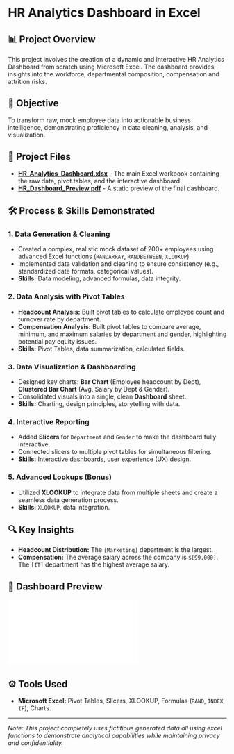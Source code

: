 # HR Analytics Dashboard in Excel

## 📊 Project Overview
This project involves the creation of a dynamic and interactive HR Analytics Dashboard from scratch using Microsoft Excel. The dashboard provides insights into the workforce, departmental composition, compensation and attrition risks.

## 🎯 Objective
To transform raw, mock employee data into actionable business intelligence, demonstrating proficiency in data cleaning, analysis, and visualization.

## 📁 Project Files
- **[HR_Analytics_Dashboard.xlsx](HR_Analytics_Dashboard.xlsx)** - The main Excel workbook containing the raw data, pivot tables, and the interactive dashboard.
- **[HR_Dashboard_Preview.pdf](HR_Dashboard_Preview.pdf)** - A static preview of the final dashboard.

## 🛠️ Process & Skills Demonstrated

### 1. Data Generation & Cleaning
- Created a complex, realistic mock dataset of 200+ employees using advanced Excel functions (`RANDARRAY`, `RANDBETWEEN`, `XLOOKUP`).
- Implemented data validation and cleaning to ensure consistency (e.g., standardized date formats, categorical values).
- **Skills:** Data modeling, advanced formulas, data integrity.

### 2. Data Analysis with Pivot Tables
- **Headcount Analysis:** Built pivot tables to calculate employee count and turnover rate by department.
- **Compensation Analysis:** Built pivot tables to compare average, minimum, and maximum salaries by department and gender, highlighting potential pay equity issues.
- **Skills:** Pivot Tables, data summarization, calculated fields.

### 3. Data Visualization & Dashboarding
- Designed key charts: **Bar Chart** (Employee headcount by Dept), **Clustered Bar Chart** (Avg. Salary by Dept & Gender).
- Consolidated visuals into a single, clean **Dashboard** sheet.
- **Skills:** Charting, design principles, storytelling with data.

### 4. Interactive Reporting
- Added **Slicers** for `Department` and `Gender` to make the dashboard fully interactive.
- Connected slicers to multiple pivot tables for simultaneous filtering.
- **Skills:** Interactive dashboards, user experience (UX) design.

### 5. Advanced Lookups (Bonus)
- Utilized **XLOOKUP** to integrate data from multiple sheets and create a seamless data generation process.
- **Skills:** `XLOOKUP`, data integration.

## 🔍 Key Insights
- **Headcount Distribution:** The `[Marketing]` department is the largest.
- **Compensation:** The average salary across the company is `$[99,000]`. The `[IT]` department has the highest average salary.


## 📸 Dashboard Preview
![A preview of the Excel Dashboard](HR_Dashboard_Preview.pdf)

## ⚙️ Tools Used
- **Microsoft Excel:** Pivot Tables, Slicers, XLOOKUP, Formulas (`RAND`, `INDEX`, `IF`), Charts.

---
*Note: This project completely uses fictitious generated data all using excel functions to demonstrate analytical capabilities while maintaining privacy and confidentiality.*
